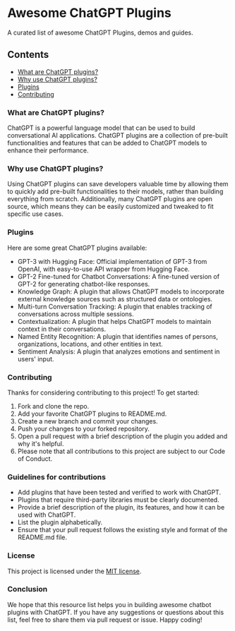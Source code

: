 # Awesome ChatGPT Plugins

A curated list of awesome ChatGPT Plugins, demos and guides.

## Contents

- [What are ChatGPT plugins?](#what-are-chatgpt-plugins)
- [Why use ChatGPT plugins?](#why-use-chatgpt-plugins)
- [Plugins](#plugins)
- [Contributing](#contributing)

### What are ChatGPT plugins?

ChatGPT is a powerful language model that can be used to build conversational AI applications. ChatGPT plugins are a collection of pre-built functionalities and features that can be added to ChatGPT models to enhance their performance.

### Why use ChatGPT plugins?

Using ChatGPT plugins can save developers valuable time by allowing them to quickly add pre-built functionalities to their models, rather than building everything from scratch. Additionally, many ChatGPT plugins are open source, which means they can be easily customized and tweaked to fit specific use cases.

### Plugins

Here are some great ChatGPT plugins available:

- GPT-3 with Hugging Face: Official implementation of GPT-3 from OpenAI, with easy-to-use API wrapper from Hugging Face.
- GPT-2 Fine-tuned for Chatbot Conversations: A fine-tuned version of GPT-2 for generating chatbot-like responses.
- Knowledge Graph: A plugin that allows ChatGPT models to incorporate external knowledge sources such as structured data or ontologies.
- Multi-turn Conversation Tracking: A plugin that enables tracking of conversations across multiple sessions.
- Contextualization: A plugin that helps ChatGPT models to maintain context in their conversations.
- Named Entity Recognition: A plugin that identifies names of persons, organizations, locations, and other entities in text.
- Sentiment Analysis: A plugin that analyzes emotions and sentiment in users' input.

### Contributing

Thanks for considering contributing to this project! To get started:

1. Fork and clone the repo.
2. Add your favorite ChatGPT plugins to README.md.
3. Create a new branch and commit your changes.
4. Push your changes to your forked repository.
5. Open a pull request with a brief description of the plugin you added and why it's helpful.
6. Please note that all contributions to this project are subject to our Code of Conduct.

### Guidelines for contributions

- Add plugins that have been tested and verified to work with ChatGPT.
- Plugins that require third-party libraries must be clearly documented.
- Provide a brief description of the plugin, its features, and how it can be used with ChatGPT.
- List the plugin alphabetically.
- Ensure that your pull request follows the existing style and format of the README.md file.

### License

This project is licensed under the [MIT license](https://github.com/LingoBlocks/awesome-chatgpt-plugins/blob/main/LICENSE).

### Conclusion

We hope that this resource list helps you in building awesome chatbot plugins with ChatGPT. If you have any suggestions or questions about this list, feel free to share them via pull request or issue. Happy coding!
